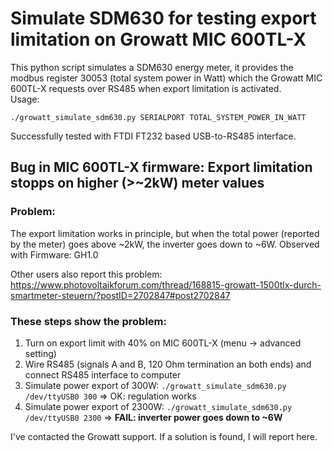 # Simulate SDM630 for testing export limitation on Growatt MIC 600TL-X

This python script simulates a SDM630 energy meter, it provides the modbus register 30053 (total system power in Watt) which the Growatt MIC 600TL-X requests over RS485 when export limitation is activated.  
Usage:
```
./growatt_simulate_sdm630.py SERIALPORT TOTAL_SYSTEM_POWER_IN_WATT
```
Successfully tested with FTDI FT232 based USB-to-RS485 interface.

## Bug in MIC 600TL-X firmware: Export limitation stopps on higher (>~2kW) meter values

### Problem:
The export limitation works in principle, but when the total power (reported by the meter) goes above ~2kW, the inverter goes down to ~6W.
Observed with Firmware: GH1.0

Other users also report this problem:
https://www.photovoltaikforum.com/thread/168815-growatt-1500tlx-durch-smartmeter-steuern/?postID=2702847#post2702847

### These steps show the problem:
1. Turn on export limit with 40% on MIC 600TL-X (menu -> advanced setting)
2. Wire RS485 (signals A and B, 120 Ohm termination an both ends) and connect RS485 interface to computer
3. Simulate power export of 300W: `./growatt_simulate_sdm630.py /dev/ttyUSB0 300`
=> OK: regulation works
4. Simulate power export of 2300W: `./growatt_simulate_sdm630.py /dev/ttyUSB0 2300`
=> **FAIL: inverter power goes down to ~6W**

I've contacted the Growatt support. If a solution is found, I will report here.
